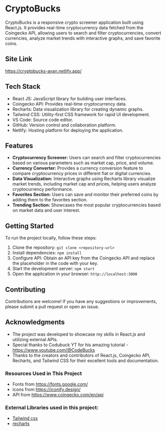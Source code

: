 # CryptoBucks

CryptoBucks is a responsive crypto screener application built using React.js. It provides real-time cryptocurrency data fetched from the Coingecko API, allowing users to search and filter cryptocurrencies, convert currencies, analyze market trends with interactive graphs, and save favorite coins.

## Site Link

https://cryptobucks-ayan.netlify.app/

## Tech Stack

- React JS: JavaScript library for building user interfaces.
- Coingecko API: Provides real-time cryptocurrency data.
- Recharts: Data visualization library for creating dynamic graphs.
- Tailwind CSS: Utility-first CSS framework for rapid UI development.
- VS Code: Source code editor.
- GitHub: Version control and collaboration platform.
- Netlify: Hosting platform for deploying the application.

## Features

- **Cryptocurrency Screener:** Users can search and filter cryptocurrencies based on various parameters such as market cap, price, and volume.
- **Currency Converter:** Provides a currency conversion feature to compare cryptocurrency prices in different fiat or digital currencies.
- **Data Visualization:** Interactive graphs using Recharts library visualize market trends, including market cap and prices, helping users analyze cryptocurrency performance.
- **Favorites Section:** Users can save and monitor their preferred coins by adding them to the favorites section.
- **Trending Section:** Showcases the most popular cryptocurrencies based on market data and user interest.

## Getting Started

To run the project locally, follow these steps:

1. Clone the repository: `git clone <repository-url>`
2. Install dependencies: `npm install`
3. Configure API: Obtain an API key from the Coingecko API and replace the placeholder in the code with your key.
4. Start the development server: `npm start`
5. Open the application in your browser: `http://localhost:3000`

## Contributing

Contributions are welcome! If you have any suggestions or improvements, please submit a pull request or open an issue.


## Acknowledgments

- The project was developed to showcase my skills in React.js and utilizing external APIs.
- Special thanks to Codubuck YT for his amazing tutorial - https://www.youtube.com/@CodeBucks
- Thanks to the creators and contributors of React.js, Coingecko API, Recharts, and Tailwind CSS for their excellent tools and documentation.


### Resources Used in This Project

- Fonts from https://fonts.google.com/ <br />
- Icons from https://iconify.design/ <br />
- API from https://www.coingecko.com/en/api <br />

### External Libraries used in this project:

- [Tailwind css](https://tailwindcss.com/) <br />
- [recharts](https://recharts.org/en-US/) <br />



